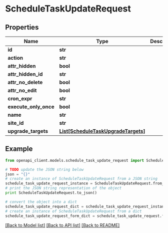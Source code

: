 # ScheduleTaskUpdateRequest


## Properties

Name | Type | Description | Notes
------------ | ------------- | ------------- | -------------
**id** | **str** |  | [optional] 
**action** | **str** |  | [optional] 
**attr_hidden** | **bool** |  | [optional] 
**attr_hidden_id** | **str** |  | [optional] 
**attr_no_delete** | **bool** |  | [optional] 
**attr_no_edit** | **bool** |  | [optional] 
**cron_expr** | **str** |  | [optional] 
**execute_only_once** | **bool** |  | [optional] 
**name** | **str** |  | [optional] 
**site_id** | **str** |  | [optional] 
**upgrade_targets** | [**List[ScheduleTaskUpgradeTargets]**](ScheduleTaskUpgradeTargets.md) |  | [optional] 

## Example

```python
from openapi_client.models.schedule_task_update_request import ScheduleTaskUpdateRequest

# TODO update the JSON string below
json = "{}"
# create an instance of ScheduleTaskUpdateRequest from a JSON string
schedule_task_update_request_instance = ScheduleTaskUpdateRequest.from_json(json)
# print the JSON string representation of the object
print ScheduleTaskUpdateRequest.to_json()

# convert the object into a dict
schedule_task_update_request_dict = schedule_task_update_request_instance.to_dict()
# create an instance of ScheduleTaskUpdateRequest from a dict
schedule_task_update_request_form_dict = schedule_task_update_request.from_dict(schedule_task_update_request_dict)
```
[[Back to Model list]](../README.md#documentation-for-models) [[Back to API list]](../README.md#documentation-for-api-endpoints) [[Back to README]](../README.md)


